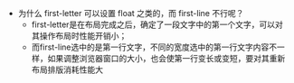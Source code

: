 - 为什么 first-letter 可以设置 float 之类的，而 first-line 不行呢？
  - first-letter是在布局完成之后，确定了一段文字中的第一个文字，可以对其操作布局时性能开销小；
  - 而first-line选中的是第一行文字，不同的宽度选中的第一行文字内容不一样，如果调整浏览器窗口的大小，也会使第一行变长或变短，要对其重新布局排版消耗性能大